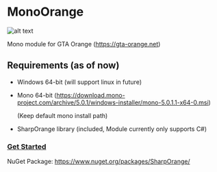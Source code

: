 # MonoOrange
![alt text](http://i.imgur.com/qF4DQKg.png)

Mono module for GTA Orange (https://gta-orange.net)

## Requirements (as of now)

* Windows 64-bit (will support linux in future)

* Mono 64-bit (https://download.mono-project.com/archive/5.0.1/windows-installer/mono-5.0.1.1-x64-0.msi)

  (Keep default mono install path)

* SharpOrange library (included, Module currently only supports C#)

### [Get Started](https://github.com/7Hazard/MonoOrange/wiki/Getting-started)

NuGet Package: https://www.nuget.org/packages/SharpOrange/
